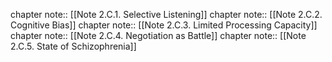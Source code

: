 chapter note:: [[Note 2.C.1. Selective Listening]]
chapter note:: [[Note 2.C.2. Cognitive Bias]]
chapter note:: [[Note 2.C.3. Limited Processing Capacity]]
chapter note:: [[Note 2.C.4. Negotiation as Battle]]
chapter note:: [[Note 2.C.5. State of Schizophrenia]]
